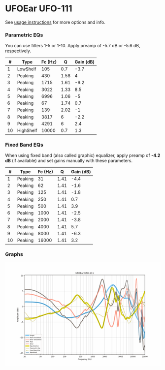 # UFOEar UFO-111
See [usage instructions](https://github.com/jaakkopasanen/AutoEq#usage) for more options and info.

### Parametric EQs
You can use filters 1-5 or 1-10. Apply preamp of -5.7 dB or -5.6 dB, respectively.

|   # | Type      |   Fc (Hz) |    Q |   Gain (dB) |
|-----|-----------|-----------|------|-------------|
|   1 | LowShelf  |       105 | 0.7  |        -3.7 |
|   2 | Peaking   |       430 | 1.58 |         4   |
|   3 | Peaking   |      1715 | 1.61 |        -9.2 |
|   4 | Peaking   |      3022 | 1.33 |         8.5 |
|   5 | Peaking   |      6996 | 1.06 |        -5   |
|   6 | Peaking   |        67 | 1.74 |         0.7 |
|   7 | Peaking   |       139 | 2.02 |        -1   |
|   8 | Peaking   |      3817 | 6    |        -2.2 |
|   9 | Peaking   |      4291 | 6    |         2.4 |
|  10 | HighShelf |     10000 | 0.7  |         1.3 |

### Fixed Band EQs
When using fixed band (also called graphic) equalizer, apply preamp of **-4.2 dB** (if available) and set gains manually with these parameters.

|   # | Type    |   Fc (Hz) |    Q |   Gain (dB) |
|-----|---------|-----------|------|-------------|
|   1 | Peaking |        31 | 1.41 |        -4.4 |
|   2 | Peaking |        62 | 1.41 |        -1.6 |
|   3 | Peaking |       125 | 1.41 |        -1.8 |
|   4 | Peaking |       250 | 1.41 |         0.7 |
|   5 | Peaking |       500 | 1.41 |         3.9 |
|   6 | Peaking |      1000 | 1.41 |        -2.5 |
|   7 | Peaking |      2000 | 1.41 |        -3.8 |
|   8 | Peaking |      4000 | 1.41 |         5.7 |
|   9 | Peaking |      8000 | 1.41 |        -6.3 |
|  10 | Peaking |     16000 | 1.41 |         3.2 |

### Graphs
![](./UFOEar%20UFO-111.png)
